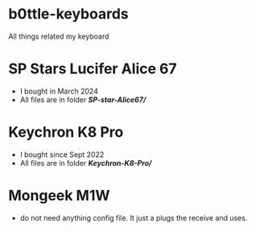 # b0ttle-keyboards
All things related my keyboard

# SP Stars Lucifer Alice 67
- I bought in March 2024
- All files are in folder ***SP-star-Alice67/***

# Keychron K8 Pro
- I bought since Sept 2022
- All files are in folder ***Keychron-K8-Pro/***

# Mongeek M1W
- do not need anything config file. It just a plugs the receive and uses.